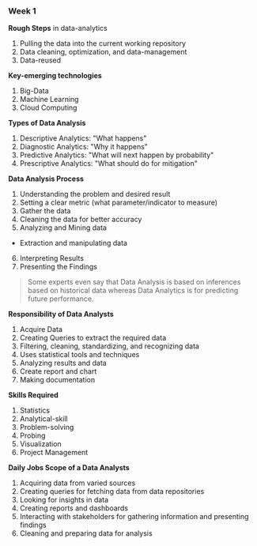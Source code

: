 ### Week 1

**Rough Steps** in data-analytics
1. Pulling the data into the current working repository
2. Data cleaning, optimization, and data-management
3. Data-reused

**Key-emerging technologies**
1. Big-Data
2. Machine Learning
3. Cloud Computing

**Types of Data Analysis**
1. Descriptive Analytics: "What happens"
2. Diagnostic Analytics: "Why it happens"
3. Predictive Analytics: "What will next happen by probability"
4. Prescriptive Analytics: "What should do for mitigation"

**Data Analysis Process**
1. Understanding the problem and desired result
2. Setting a clear metric (what parameter/indicator to measure)
3. Gather the data
4. Cleaning the data for better accuracy
5. Analyzing and Mining data
  - Extraction and manipulating data
6. Interpreting Results
7. Presenting the Findings

>Some experts even say that Data Analysis is based on inferences based on historical data whereas Data Analytics is for predicting future performance.

**Responsibility of Data Analysts**
1. Acquire Data
2. Creating Queries to extract the required data
3. Filtering, cleaning, standardizing, and recognizing data
4. Uses statistical tools and techniques
5. Analyzing results and data
6. Create report and chart
7. Making documentation

**Skills Required**
1. Statistics
2. Analytical-skill
3. Problem-solving
4. Probing
5. Visualization
6. Project Management

**Daily Jobs Scope of a Data Analysts**
1. Acquiring data from varied sources
2. Creating queries for fetching data from data repositories
3. Looking for insights in data
4. Creating reports and dashboards
5. Interacting with stakeholders for gathering information and presenting findings
6. Cleaning and preparing data for analysis

